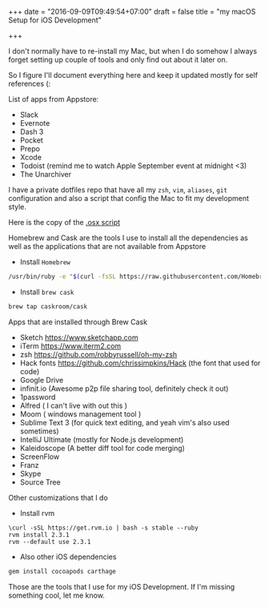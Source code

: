 +++
date = "2016-09-09T09:49:54+07:00"
draft = false
title = "my macOS Setup for iOS Development"

+++

I don't normally have to re-install my Mac, but when I do somehow I always forget setting up couple of tools and only find out about it later on.

So I figure I'll document everything here and keep it updated mostly for self references (:

List of apps from Appstore:  
  
* Slack
* Evernote
* Dash 3
* Pocket
* Prepo
* Xcode
* Todoist (remind me to watch Apple September event at midnight <3)
* The Unarchiver

I have a private dotfiles repo that have all my `zsh`, `vim`, `aliases`, `git` configuration and also a script that config the Mac to fit my development style.

Here is the copy of the [.osx script](https://gist.github.com/khoiln/28966594298029b10f4342f90de1fa60)

Homebrew and Cask are the tools I use to install all the dependencies as well as the applications that are not available from Appstore  

* Install `Homebrew`  

```bash
/usr/bin/ruby -e "$(curl -fsSL https://raw.githubusercontent.com/Homebrew/install/master/install)"
```

* Install `brew cask`

```bash
brew tap caskroom/cask
```

Apps that are installed through Brew Cask  

* Sketch https://www.sketchapp.com
* iTerm https://www.iterm2.com
* zsh https://github.com/robbyrussell/oh-my-zsh
* Hack fonts https://github.com/chrissimpkins/Hack (the font that used for code)
* Google Drive
* infinit.io (Awesome p2p file sharing tool, definitely check it out)
* 1password
* Alfred ( I can't live with out this )
* Moom ( windows management tool )
* Sublime Text 3 (for quick text editing, and yeah vim's also used sometimes)
* IntelliJ Ultimate (mostly for Node.js development)
* Kaleidoscope (A better diff tool for code merging)
* ScreenFlow
* Franz
* Skype
* Source Tree

Other customizations that I do

* Install rvm

```
\curl -sSL https://get.rvm.io | bash -s stable --ruby
rvm install 2.3.1
rvm --default use 2.3.1
```

* Also other iOS dependencies

```bash
gem install cocoapods carthage
```

Those are the tools that I use for my iOS Development. If I'm missing something cool, let me know.

